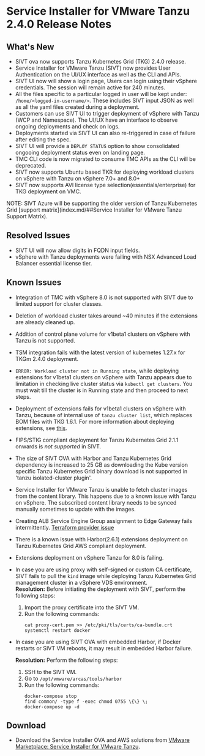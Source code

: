 # Service Installer for VMware Tanzu 2.4.0 Release Notes

## What's New

- SIVT ova now supports Tanzu Kubernetes Grid (TKG) 2.4.0 release.
- Service Installer for VMware Tanzu (SIVT) now provides User Authentication on the UI/UX interface as well as the CLI and APIs.
- SIVT UI now will show a login page, Users can login using their vSphere credentials. The session will remain active for 240 minutes.
- All the files specific to a particular logged in user will be kept under: `/home/<logged-in-username/>`. These includes SIVT input JSON as well as all the yaml files created during a deployment.
- Customers can use SIVT UI to trigger deployment of vSphere with Tanzu (WCP and Namespace). The UI/UX have an interface to observe ongoing deployments and check on logs.
- Deployments started via SIVT UI can also re-triggered in case of failure after editing the spec.
- SIVT UI will provide a `DEPLOY STATUS` option to show consolidated ongooing deployment status even on landing page.
- TMC CLI code is now migrated to consume TMC APIs as the CLI will be deprecated.
- SIVT now supports Ubuntu based TKR for deploying workload clusters on vSphere with Tanzu on vSphere 7.0+ and 8.0+
- SIVT now supports AVI license type selection(essentials/enterprise) for TKG deployment on VMC.

NOTE: SIVT Azure will be supporting the older version of Tanzu Kubernetes Grid [support matrix](index.md/##Service Installer for VMware Tanzu Support Matrix).

## Resolved Issues

- SIVT UI will now allow digits in FQDN input fields.
- vSphere with Tanzu deployments were failing with NSX Advanced Load Balancer essential license tier.

## Known Issues
- Integration of TMC with vSphere 8.0 is not supported with SIVT due to limited support for cluster classes.
- Deletion of workload cluster takes around ~40 minutes if the extensions are already cleaned up.
- Addition of control plane volume for v1beta1 clusters on vSphere with Tanzu is not supported.
- TSM integration fails with the latest version of kubernetes 1.27.x for TKGm 2.4.0 deployment.
- `ERROR: Workload cluster not in Running state`, while deploying extensions for v1beta1 clusters on vSphere with Tanzu appears due to limitation in checking live cluster status via `kubectl get clusters`. You must wait till the cluster is in Running state and then proceed to next steps.
- Deployment of extensions fails for v1beta1 clusters on vSphere with Tanzu, because of internal use of `tanzu cluster list`, which replaces BOM files with TKG 1.6.1. For more information about deploying extensions, see [this](https://docs.vmware.com/en/VMware-Tanzu-Kubernetes-Grid/2.1/using-tkg-21/workload-packages-ref.html).
- FIPS/STIG compliant deployment for Tanzu Kubernetes Grid 2.1.1 onwards is *not supported* in SIVT.
- The size of SIVT OVA with Harbor and Tanzu Kubernetes Grid dependency is increased to 25 GB as downloading the Kube version specific Tanzu Kubernetes Grid binary download is not supported in 'tanzu isolated-cluster plugin'.
- Service Installer for VMware Tanzu is unable to fetch cluster images from the content library. This happens due to a known issue with Tanzu on vSphere. The subscribed content library needs to be synced manually sometimes to update with the images.
- Creating ALB Service Engine Group assignment to Edge Gateway fails intermittently. [Terraform provider issue](https://github.com/vmware/terraform-provider-vcd/issues/923)
- There is a known issue with Harbor(2.6.1) extensions deployment on Tanzu Kubernetes Grid AWS compliant deployment.
- Extensions deployment on vSphere Tanzu for 8.0 is failing.

- In case you are using proxy with self-signed or custom CA certificate, SIVT fails to pull the `kind` image while deploying Tanzu Kubernetes Grid management cluster in a vSphere VDS environment.</br>
  **Resolution:** Before initiating the deployment with SIVT, perform the following steps:

  1. Import the proxy certificate into the SIVT VM.
  2. Run the following commands:
      ```
      cat proxy-cert.pem >> /etc/pki/tls/certs/ca-bundle.crt
      systemctl restart docker
      ```
- In case you are using SIVT OVA with embedded Harbor, if Docker restarts or SIVT VM reboots, it may result in embedded Harbor failure.

  **Resolution:** Perform the following steps:

  1. SSH to the SIVT VM.
  2. Go to `/opt/vmware/arcas/tools/harbor`
  3. Run the following commands:
      ```
      docker-compose stop
      find common/ -type f -exec chmod 0755 \{\} \;
      docker-compose up -d
      ```

## Download

- Download the Service Installer OVA and AWS solutions from [VMware Marketplace: Service Installer for VMware Tanzu](https://marketplace.cloud.vmware.com/services/details/service-installer-for-vmware-tanzu-1?slug=true).
